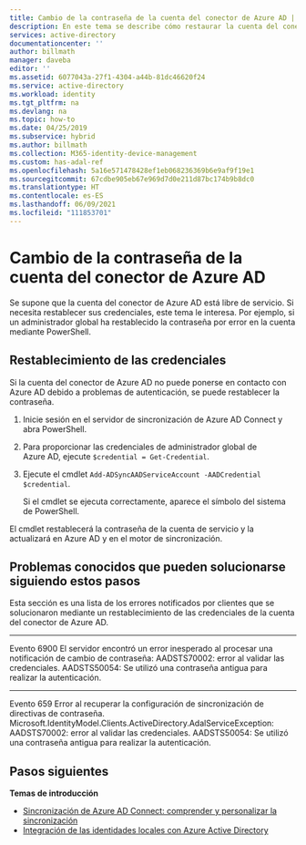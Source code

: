 ```yaml
---
title: Cambio de la contraseña de la cuenta del conector de Azure AD | Microsoft Docs
description: En este tema se describe cómo restaurar la cuenta del conector de Azure AD.
services: active-directory
documentationcenter: ''
author: billmath
manager: daveba
editor: ''
ms.assetid: 6077043a-27f1-4304-a44b-81dc46620f24
ms.service: active-directory
ms.workload: identity
ms.tgt_pltfrm: na
ms.devlang: na
ms.topic: how-to
ms.date: 04/25/2019
ms.subservice: hybrid
ms.author: billmath
ms.collection: M365-identity-device-management
ms.custom: has-adal-ref
ms.openlocfilehash: 5a16e571478428ef1eb068236369b6e9af9f19e1
ms.sourcegitcommit: 67cdbe905eb67e969d7d0e211d87bc174b9b8dc0
ms.translationtype: HT
ms.contentlocale: es-ES
ms.lasthandoff: 06/09/2021
ms.locfileid: "111853701"
---
```

# <a name="change-the-azure-ad-connector-account-password"></a>Cambio de la contraseña de la cuenta del conector de Azure AD
Se supone que la cuenta del conector de Azure AD está libre de servicio. Si necesita restablecer sus credenciales, este tema le interesa. Por ejemplo, si un administrador global ha restablecido la contraseña por error en la cuenta mediante PowerShell.

## <a name="reset-the-credentials"></a>Restablecimiento de las credenciales
Si la cuenta del conector de Azure AD no puede ponerse en contacto con Azure AD debido a problemas de autenticación, se puede restablecer la contraseña.

1. Inicie sesión en el servidor de sincronización de Azure AD Connect y abra PowerShell.
2. Para proporcionar las credenciales de administrador global de Azure AD, ejecute `$credential = Get-Credential`.
3. Ejecute el cmdlet `Add-ADSyncAADServiceAccount -AADCredential $credential`.

   Si el cmdlet se ejecuta correctamente, aparece el símbolo del sistema de PowerShell. 
   
El cmdlet restablecerá la contraseña de la cuenta de servicio y la actualizará en Azure AD y en el motor de sincronización.

## <a name="known-issues-these-steps-can-solve"></a>Problemas conocidos que pueden solucionarse siguiendo estos pasos
Esta sección es una lista de los errores notificados por clientes que se solucionaron mediante un restablecimiento de las credenciales de la cuenta del conector de Azure AD.

---
Evento 6900 El servidor encontró un error inesperado al procesar una notificación de cambio de contraseña: AADSTS70002: error al validar las credenciales. AADSTS50054: Se utilizó una contraseña antigua para realizar la autenticación.

---
Evento 659 Error al recuperar la configuración de sincronización de directivas de contraseña. Microsoft.IdentityModel.Clients.ActiveDirectory.AdalServiceException: AADSTS70002: error al validar las credenciales. AADSTS50054: Se utilizó una contraseña antigua para realizar la autenticación.

## <a name="next-steps"></a>Pasos siguientes
**Temas de introducción**

* [Sincronización de Azure AD Connect: comprender y personalizar la sincronización](how-to-connect-sync-whatis.md)
* [Integración de las identidades locales con Azure Active Directory](whatis-hybrid-identity.md)
